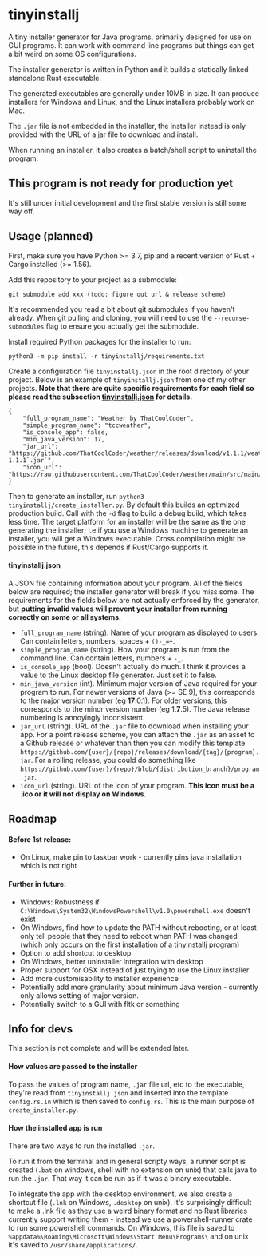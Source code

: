 # tinyinstallj

A tiny installer generator for Java programs, primarily designed for use on GUI programs. It can work with command line programs but things can get a bit weird on some OS configurations.

The installer generator is written in Python and it builds a statically linked standalone Rust executable.

The generated executables are generally under 10MB in size. It can produce installers for Windows and Linux, and the Linux installers probably work on Mac.

The `.jar` file is not embedded in the installer, the installer instead is only provided with the URL of a jar file to download and install.

When running an installer, it also creates a batch/shell script to uninstall the program.

## This program is not ready for production yet

It's still under initial development and the first stable version is still some way off. 

## Usage (planned)

First, make sure you have Python >= 3.7, pip and a recent version of Rust + Cargo installed (>= 1.56).

Add this repository to your project as a submodule:
```
git submodule add xxx (todo: figure out url & release scheme)
```
It's recommended you read a bit about git submodules if you haven't already. When git pulling and cloning, you will need to use the `--recurse-submodules` flag to ensure you actually get the submodule.

Install required Python packages for the installer to run:
```
python3 -m pip install -r tinyinstallj/requirements.txt
```

Create a configuration file `tinyinstallj.json` in the root directory of your project. Below is an example of `tinyinstallj.json` from one of my other projects. **Note that there are quite specific requirements for each field so please read the subsection [tinyinstallj.json](#tinyinstallj.json) for details.**
```
{
    "full_program_name": "Weather by ThatCoolCoder",
    "simple_program_name": "tccweather",
    "is_console_app": false,
    "min_java_version": 17,
    "jar_url": "https://github.com/ThatCoolCoder/weather/releases/download/v1.1.1/weather-1.1.1`.jar`",
    "icon_url": "https://raw.githubusercontent.com/ThatCoolCoder/weather/main/src/main/resources/icon.ico",
}
```


Then to generate an installer, run `python3 tinyinstallj/create_installer.py`. By default this builds an optimized production build. Call with the `-d` flag to build a debug build, which takes less time. The target platform for an installer will be the same as the one generating the installer; i.e if you use a Windows machine to generate an installer, you will get a Windows executable. Cross compilation might be possible in the future, this depends if Rust/Cargo supports it.

#### tinyinstallj.json

A JSON file containing information about your program. All of the fields below are required; the installer generator will break if you miss some. The requirements for the fields below are not actually enforced by the generator, but **putting invalid values will prevent your installer from running correctly on some or all systems.**

- `full_program_name` (string). Name of your program as displayed to users. Can contain letters, numbers, spaces + `()-_=+`.
- `simple_program_name` (string). How your program is run from the command line. Can contain letters, numbers + `-_`.
- `is_console_app` (bool). Doesn't actually do much. I think it provides a value to the Linux desktop file generator. Just set it to false.
- `min_java_version` (int). Minimum major version of Java required for your program to run. For newer versions of Java (>= SE 9), this corresponds to the major version number (eg **17**.0.1). For older versions, this corresponds to the minor version number (eg 1.**7**.5). The Java release numbering is annoyingly inconsistent.
- `jar_url` (string). URL of the `.jar` file to download when installing your app. For a point release scheme, you can attach the `.jar` as an asset to a Github release or whatever than then you can modify this template `https://github.com/{user}/{repo}/releases/download/{tag}/{program}.jar`. For a rolling release, you could do something like `https://github.com/{user}/{repo}/blob/{distribution_branch}/program.jar`.
- `icon_url` (string). URL of the icon of your program. **This icon must be a .ico or it will not display on Windows**.

## Roadmap

#### Before 1st release:

- On Linux, make pin to taskbar work - currently pins java installation which is not right

#### Further in future:

- Windows: Robustness if `C:\Windows\System32\WindowsPowershell\v1.0\powershell.exe` doesn't exist
- On Windows, find how to update the PATH without rebooting, or at least only tell people that they need to reboot when PATH was changed (which only occurs on the first installation of a tinyinstallj program)
- Option to add shortcut to desktop
- On Windows, better uninstaller integration with desktop
- Proper support for OSX instead of just trying to use the Linux installer
- Add more customisability to installer experience
- Potentially add more granularity about minimum Java version - currently only allows setting of major version.
- Potentially switch to a GUI with fltk or something

## Info for devs

This section is not complete and will be extended later.

#### How values are passed to the installer

To pass the values of program name, `.jar` file url, etc to the executable, they're read from `tinyinstallj.json` and inserted into the template `config.rs.in` which is then saved to `config.rs`. This is the main purpose of `create_installer.py`.

#### How the installed app is run

There are two ways to run the installed `.jar`.

To run it from the terminal and in general scripty ways, a runner script is created (`.bat` on windows, shell with no extension on unix) that calls java to run the `.jar`. That way it can be run as if it was a binary executable.

To integrate the app with the desktop environment, we also create a shortcut file (`.lnk` on Windows, `.desktop` on unix). It's surprisingly difficult to make a .lnk file as they use a weird binary format and no Rust libraries currently support writing them - instead we use a powershell-runner crate to run some powershell commands. On Windows, this file is saved to `%appdata%\Roaming\Microsoft\Windows\Start Menu\Programs\` and on unix it's saved to `/usr/share/applications/`.